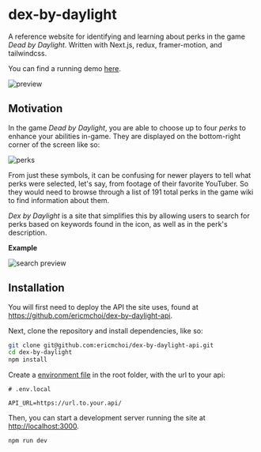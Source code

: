 # dex-by-daylight
A reference website for identifying and learning about perks in the game *Dead by Daylight*. Written with Next.js, redux, framer-motion, and tailwindcss.

You can find a running demo [here](https://ericmchoi.github.io/dex-by-daylight/).


![preview](https://user-images.githubusercontent.com/21096047/152268342-b60e3855-4996-42ce-8ff4-7b829b69e086.png)

## Motivation

In the game *Dead by Daylight*, you are able to choose up to four *perks* to enhance your abilities in-game. They are displayed on the bottom-right corner of the screen like so:

![perks](https://user-images.githubusercontent.com/21096047/152268564-baed71b9-6ac8-4f09-bf9f-3298cc364821.png)

From just these symbols, it can be confusing for newer players to tell what perks were selected, let's say, from footage of their favorite YouTuber. So they would need to browse through a list of 191 total perks in the game wiki to find information about them.

*Dex by Daylight* is a site that simplifies this by allowing users to search for perks based on keywords found in the icon, as well as in the perk's description.

**Example**

![search preview](https://user-images.githubusercontent.com/21096047/152269673-a382e2f1-ef77-4b51-9cc1-f1c8ca7d567f.jpeg)

## Installation
You will first need to deploy the API the site uses, found at https://github.com/ericmchoi/dex-by-daylight-api.

Next, clone the repository and install dependencies, like so:
```bash
git clone git@github.com:ericmchoi/dex-by-daylight-api.git
cd dex-by-daylight
npm install
```
Create a [environment file](https://nextjs.org/docs/basic-features/environment-variables) in the root folder, with the url to your api:
```
# .env.local

API_URL=https://url.to.your.api/
```
Then, you can start a development server running the site at [http://localhost:3000](http://localhost:3000).
```bash
npm run dev
```
